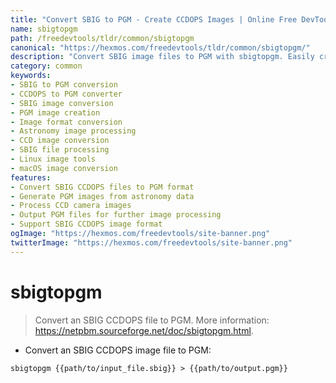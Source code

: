 ```yaml
---
title: "Convert SBIG to PGM - Create CCDOPS Images | Online Free DevTools by Hexmos"
name: sbigtopgm
path: /freedevtools/tldr/common/sbigtopgm
canonical: "https://hexmos.com/freedevtools/tldr/common/sbigtopgm/"
description: "Convert SBIG image files to PGM with sbigtopgm. Easily create portable graymap images from CCDOPS data. Free online tool, no registration required."
category: common
keywords:
- SBIG to PGM conversion
- CCDOPS to PGM converter
- SBIG image conversion
- PGM image creation
- Image format conversion
- Astronomy image processing
- CCD image conversion
- SBIG file processing
- Linux image tools
- macOS image conversion
features:
- Convert SBIG CCDOPS files to PGM format
- Generate PGM images from astronomy data
- Process CCD camera images
- Output PGM files for further image processing
- Support SBIG CCDOPS image format
ogImage: "https://hexmos.com/freedevtools/site-banner.png"
twitterImage: "https://hexmos.com/freedevtools/site-banner.png"
---
```


# sbigtopgm

> Convert an SBIG CCDOPS file to PGM.
> More information: <https://netpbm.sourceforge.net/doc/sbigtopgm.html>.

- Convert an SBIG CCDOPS image file to PGM:

`sbigtopgm {{path/to/input_file.sbig}} > {{path/to/output.pgm}}`
